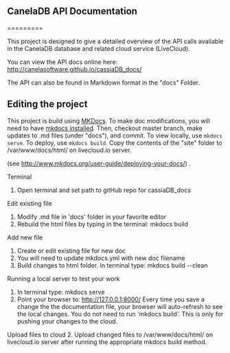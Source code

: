 ## CanelaDB API Documentation
=========

This project is designed to give a detailed overview of the API calls available in the CanelaDB database and related cloud service (LiveCloud).

You can view the API docs online here: 
<http://canelasoftware.github.io/cassiaDB_docs/>

The API can also be found in Markdown format in the "docs" Folder.

## Editing the project
This project is build using [MKDocs](http://www.mkdocs.org/). To make doc modifications, you will need to have [mkdocs installed](http://www.mkdocs.org/#installation). Then, checkout master branch, make updates to .md files (under "docs"), and commit. To view locally, use `mkdocs serve`. To deploy, use `mkdocs build`. Copy the contents of the "site" folder to /var/www/docs/html/ on livecloud.io server.

(see http://www.mkdocs.org/user-guide/deploying-your-docs/) .

Terminal
1. Open terminal and set path to gitHub repo for cassiaDB_docs

Edit existing file
1. Modify .md file in 'docs' folder in your favorite editor
2. Rebuild the html files by typing in the terminal: mkdocs build 

Add new file
1. Create or edit existing file for new doc 
2. You will need to update mkdocs.yml with new doc filename
3. Build changes to html folder. In terminal type: mkdocs build --clean

Running a local server to test your work
1. In terminal type: mkdocs serve
2. Point your browser to: http://127.0.0.1:8000/
Every time you save a change the the documentation file, your browser will auto-refresh to see the local changes. You do not need to run 'mkdocs build'. This is only for pushing your changes to the cloud.

Upload files to cloud
2. Upload changed files to /var/www/docs/html/ on livecloud.io server after running the appropriate mkdocs build method.
